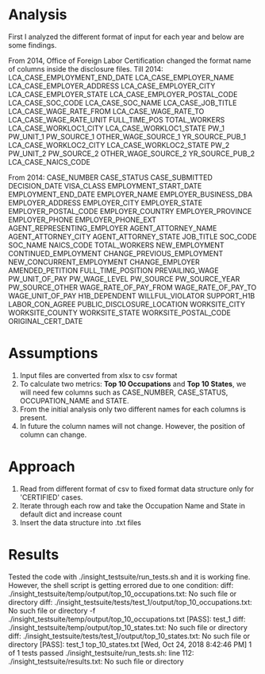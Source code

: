 # Analysis   
First I analyzed the different format of input for each year and below are some findings.

From 2014, Office of Foreign Labor Certification changed the format name of columns inside the disclosure files.
Till 2014:	 
LCA_CASE_EMPLOYMENT_END_DATE	LCA_CASE_EMPLOYER_NAME	LCA_CASE_EMPLOYER_ADDRESS	LCA_CASE_EMPLOYER_CITY	LCA_CASE_EMPLOYER_STATE	LCA_CASE_EMPLOYER_POSTAL_CODE	LCA_CASE_SOC_CODE	LCA_CASE_SOC_NAME	LCA_CASE_JOB_TITLE	LCA_CASE_WAGE_RATE_FROM	LCA_CASE_WAGE_RATE_TO	LCA_CASE_WAGE_RATE_UNIT	FULL_TIME_POS	TOTAL_WORKERS	LCA_CASE_WORKLOC1_CITY	LCA_CASE_WORKLOC1_STATE	PW_1	PW_UNIT_1	PW_SOURCE_1	OTHER_WAGE_SOURCE_1	YR_SOURCE_PUB_1	LCA_CASE_WORKLOC2_CITY	LCA_CASE_WORKLOC2_STATE	PW_2	PW_UNIT_2 PW_SOURCE_2	OTHER_WAGE_SOURCE_2	YR_SOURCE_PUB_2	LCA_CASE_NAICS_CODE

From 2014:
CASE_NUMBER	CASE_STATUS	CASE_SUBMITTED	DECISION_DATE	VISA_CLASS	EMPLOYMENT_START_DATE	EMPLOYMENT_END_DATE	EMPLOYER_NAME	EMPLOYER_BUSINESS_DBA	EMPLOYER_ADDRESS	EMPLOYER_CITY	EMPLOYER_STATE	EMPLOYER_POSTAL_CODE	EMPLOYER_COUNTRY	EMPLOYER_PROVINCE	EMPLOYER_PHONE	EMPLOYER_PHONE_EXT	AGENT_REPRESENTING_EMPLOYER	AGENT_ATTORNEY_NAME	AGENT_ATTORNEY_CITY	AGENT_ATTORNEY_STATE	JOB_TITLE	SOC_CODE	SOC_NAME	NAICS_CODE	TOTAL_WORKERS	NEW_EMPLOYMENT	CONTINUED_EMPLOYMENT	CHANGE_PREVIOUS_EMPLOYMENT	NEW_CONCURRENT_EMPLOYMENT	CHANGE_EMPLOYER	AMENDED_PETITION	FULL_TIME_POSITION	PREVAILING_WAGE	PW_UNIT_OF_PAY	PW_WAGE_LEVEL	PW_SOURCE	PW_SOURCE_YEAR	PW_SOURCE_OTHER	WAGE_RATE_OF_PAY_FROM	WAGE_RATE_OF_PAY_TO	WAGE_UNIT_OF_PAY	H1B_DEPENDENT	WILLFUL_VIOLATOR	SUPPORT_H1B	LABOR_CON_AGREE	PUBLIC_DISCLOSURE_LOCATION	WORKSITE_CITY	WORKSITE_COUNTY	WORKSITE_STATE	WORKSITE_POSTAL_CODE	ORIGINAL_CERT_DATE


# Assumptions     

1. Input files are converted from xlsx  to csv format   
2. To calculate two metrics: **Top 10 Occupations** and **Top 10 States**, we will need few columns such as CASE_NUMBER, CASE_STATUS, OCCUPATION_NAME and STATE.   
3. From the initial analysis only two different names for each columns is present.  
4. In future the column names will not change. However, the position of column can change.    



# Approach  
1. Read from different format of csv to fixed format data structure only for 'CERTIFIED' cases.
2. Iterate through each row  and take the Occupation Name and State in default dict and increase count
3. Insert the data structure into .txt files

# Results  

Tested the code with  ./insight_testsuite/run_tests.sh and it is working fine.
However, the shell script is getting errored due to one condition:
diff: ./insight_testsuite/temp/output/top_10_occupations.txt: No such file or directory
diff: ./insight_testsuite/tests/test_1/output/top_10_occupations.txt: No such file or directory
-f ./insight_testsuite/temp/output/top_10_occupations.txt
[PASS]: test_1
diff: ./insight_testsuite/temp/output/top_10_states.txt: No such file or directory
diff: ./insight_testsuite/tests/test_1/output/top_10_states.txt: No such file or directory
[PASS]: test_1 top_10_states.txt
[Wed, Oct 24, 2018  8:42:46 PM] 1 of 1 tests passed
./insight_testsuite/run_tests.sh: line 112: ./insight_testsuite/results.txt: No such file or directory



